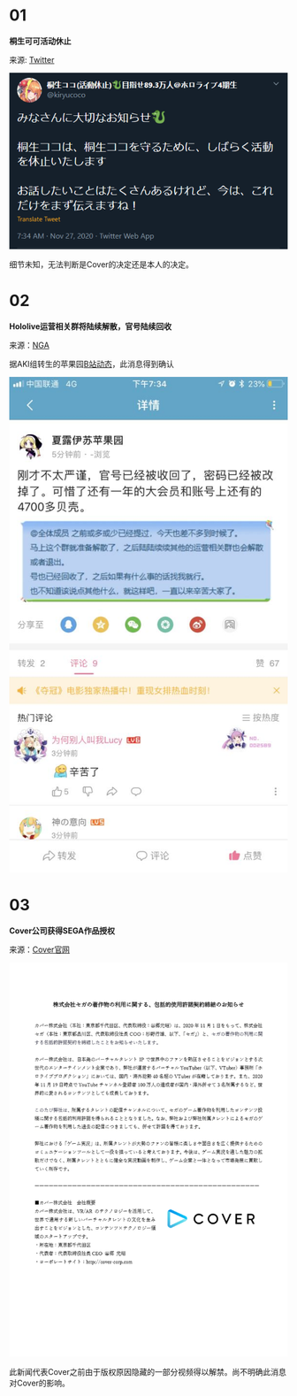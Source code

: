 # 01

**桐生可可活动休止**

来源: [Twitter](https://twitter.com/kiryucoco/status/1332316912932560899)

![活动休止](./img-kiryu-coco-suspend-activity.png)

细节未知，无法判断是Cover的决定还是本人的决定。

# 02

**Hololive运营相关群将陆续解散，官号陆续回收**

来源：[NGA](https://bbs.nga.cn/read.php?tid=24370790)

据AKI组转生的苹果园[B站动态](https://t.bilibili.com/462302334056493539)，此消息得到确认

![AKI组转生的苹果园B站动态](img-group-disband-and-account-take-back.jpg)

# 03

**Cover公司获得SEGA作品授权**

来源：[Cover官网](https://cover-corp.com/2020/11/27/1126/)

![Cover公司获得SEGA作品授权](img-cover-obtained-sega-permission.png)

此新闻代表Cover之前由于版权原因隐藏的一部分视频得以解禁。尚不明确此消息对Cover的影响。